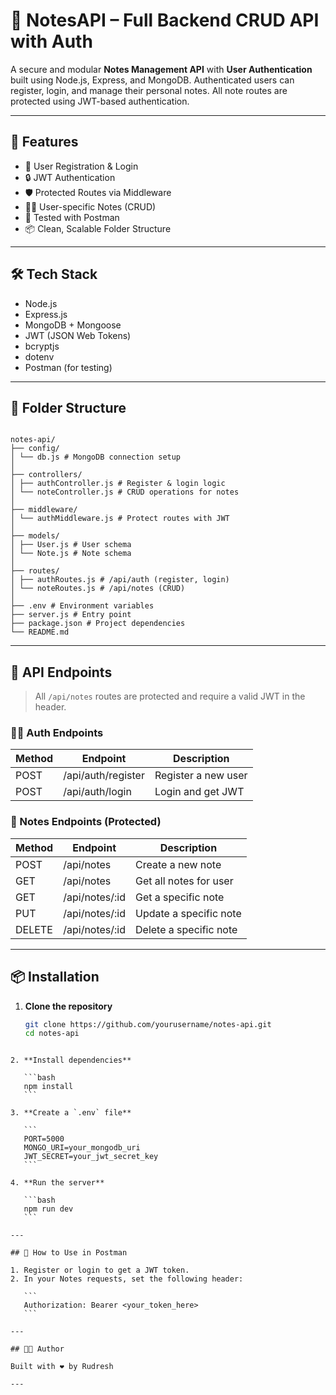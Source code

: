 # 📝 NotesAPI – Full Backend CRUD API with Auth

A secure and modular **Notes Management API** with **User Authentication** built using Node.js, Express, and MongoDB. Authenticated users can register, login, and manage their personal notes. All note routes are protected using JWT-based authentication.

---

## 🚀 Features

- 🔐 User Registration & Login
- 🔒 JWT Authentication
- 🛡️ Protected Routes via Middleware
- 🧑‍💻 User-specific Notes (CRUD)
- 🧪 Tested with Postman
- 📦 Clean, Scalable Folder Structure

---

## 🛠 Tech Stack

- Node.js
- Express.js
- MongoDB + Mongoose
- JWT (JSON Web Tokens)
- bcryptjs
- dotenv
- Postman (for testing)

---

## 📁 Folder Structure

```

notes-api/
├── config/
│ └── db.js # MongoDB connection setup
│
├── controllers/
│ ├── authController.js # Register & login logic
│ └── noteController.js # CRUD operations for notes
│
├── middleware/
│ └── authMiddleware.js # Protect routes with JWT
│
├── models/
│ ├── User.js # User schema
│ └── Note.js # Note schema
│
├── routes/
│ ├── authRoutes.js # /api/auth (register, login)
│ └── noteRoutes.js # /api/notes (CRUD)
│
├── .env # Environment variables
├── server.js # Entry point
├── package.json # Project dependencies
└── README.md

```

---

## 🔐 API Endpoints

> All `/api/notes` routes are protected and require a valid JWT in the header.

### 🧑‍💼 Auth Endpoints

| Method | Endpoint           | Description         |
| ------ | ------------------ | ------------------- |
| POST   | /api/auth/register | Register a new user |
| POST   | /api/auth/login    | Login and get JWT   |

### 📝 Notes Endpoints (Protected)

| Method | Endpoint       | Description            |
| ------ | -------------- | ---------------------- |
| POST   | /api/notes     | Create a new note      |
| GET    | /api/notes     | Get all notes for user |
| GET    | /api/notes/:id | Get a specific note    |
| PUT    | /api/notes/:id | Update a specific note |
| DELETE | /api/notes/:id | Delete a specific note |

---

## 📦 Installation

1. **Clone the repository**
   ```bash
   git clone https://github.com/yourusername/notes-api.git
   cd notes-api
   ```

````

2. **Install dependencies**

   ```bash
   npm install
   ```

3. **Create a `.env` file**

   ```
   PORT=5000
   MONGO_URI=your_mongodb_uri
   JWT_SECRET=your_jwt_secret_key
   ```

4. **Run the server**

   ```bash
   npm run dev
   ```

---

## 🧪 How to Use in Postman

1. Register or login to get a JWT token.
2. In your Notes requests, set the following header:

   ```
   Authorization: Bearer <your_token_here>
   ```

---

## 👨‍💻 Author

Built with ❤️ by Rudresh

---

````
